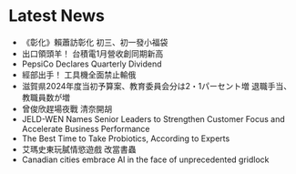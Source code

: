 # Latest News
-  《彰化》賴蕭訪彰化 初三、初一發小福袋
-  出口領頭羊！ 台積電1月營收創同期新高
-  PepsiCo Declares Quarterly Dividend
-  經部出手！ 工具機全面禁止輸俄
-  滋賀県2024年度当初予算案、教育委員会分は2・1パーセント増 退職手当、教職員数が増
-  曾俊欣趕場夜戰 清奈開胡
-  JELD-WEN Names Senior Leaders to Strengthen Customer Focus and Accelerate Business Performance
-  The Best Time to Take Probiotics, According to Experts
-  艾瑪史東玩膩情慾遊戲 改當書蟲
-  Canadian cities embrace AI in the face of unprecedented gridlock
